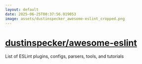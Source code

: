 ```yaml
---
layout: default
date: 2025-06-25T00:37:56.019053
image: assets/dustinspecker_awesome-eslint_cropped.png
---
```


# [dustinspecker/awesome-eslint](https://github.com/dustinspecker/awesome-eslint)

List of ESLint plugins, configs, parsers, tools, and tutorials
